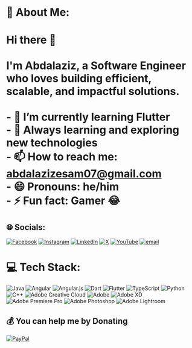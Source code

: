 # 💫 About Me:
# Hi there 👋<br><br>I'm Abdalaziz, a Software Engineer who loves building efficient, scalable, and impactful solutions.<br><br>- 🌱 I’m currently learning Flutter<br>- 🔭 Always learning and exploring new technologies<br>- 📫 How to reach me: abdalazizesam07@gmail.com<br>- 😄 Pronouns: he/him<br>- ⚡ Fun fact: Gamer 😂


## 🌐 Socials:
[![Facebook](https://img.shields.io/badge/Facebook-%231877F2.svg?logo=Facebook&logoColor=white)](https://facebook.com/AbdalazizEsam07) [![Instagram](https://img.shields.io/badge/Instagram-%23E4405F.svg?logo=Instagram&logoColor=white)](https://instagram.com/a.esam07) [![LinkedIn](https://img.shields.io/badge/LinkedIn-%230077B5.svg?logo=linkedin&logoColor=white)](https://linkedin.com/in/abdalazizesam07) [![X](https://img.shields.io/badge/X-black.svg?logo=X&logoColor=white)](https://x.com/AbdalazizEsam2) [![YouTube](https://img.shields.io/badge/YouTube-%23FF0000.svg?logo=YouTube&logoColor=white)](https://youtube.com/@OkatoGO) [![email](https://img.shields.io/badge/Email-D14836?logo=gmail&logoColor=white)](mailto:abdalazizesam07@gmail.com) 

# 💻 Tech Stack:
![Java](https://img.shields.io/badge/java-%23ED8B00.svg?style=for-the-badge&logo=openjdk&logoColor=white) ![Angular](https://img.shields.io/badge/angular-%23DD0031.svg?style=for-the-badge&logo=angular&logoColor=white) ![Angular.js](https://img.shields.io/badge/angular.js-%23E23237.svg?style=for-the-badge&logo=angularjs&logoColor=white) ![Dart](https://img.shields.io/badge/dart-%230175C2.svg?style=for-the-badge&logo=dart&logoColor=white) ![Flutter](https://img.shields.io/badge/Flutter-%2302569B.svg?style=for-the-badge&logo=Flutter&logoColor=white) ![TypeScript](https://img.shields.io/badge/typescript-%23007ACC.svg?style=for-the-badge&logo=typescript&logoColor=white) ![Python](https://img.shields.io/badge/python-3670A0?style=for-the-badge&logo=python&logoColor=ffdd54) ![C++](https://img.shields.io/badge/c++-%2300599C.svg?style=for-the-badge&logo=c%2B%2B&logoColor=white) ![Adobe Creative Cloud](https://img.shields.io/badge/Adobe%20Creative%20Cloud-DA1F26.svg?style=for-the-badge&logo=Adobe%20Creative%20Cloud&logoColor=white) ![Adobe](https://img.shields.io/badge/adobe-%23FF0000.svg?style=for-the-badge&logo=adobe&logoColor=white) ![Adobe XD](https://img.shields.io/badge/Adobe%20XD-470137?style=for-the-badge&logo=Adobe%20XD&logoColor=#FF61F6) ![Adobe Premiere Pro](https://img.shields.io/badge/Adobe%20Premiere%20Pro-9999FF.svg?style=for-the-badge&logo=Adobe%20Premiere%20Pro&logoColor=white) ![Adobe Photoshop](https://img.shields.io/badge/adobe%20photoshop-%2331A8FF.svg?style=for-the-badge&logo=adobe%20photoshop&logoColor=white) ![Adobe Lightroom](https://img.shields.io/badge/Adobe%20Lightroom-31A8FF.svg?style=for-the-badge&logo=Adobe%20Lightroom&logoColor=white)


  ## 💰 You can help me by Donating
  [![PayPal](https://img.shields.io/badge/PayPal-00457C?style=for-the-badge&logo=paypal&logoColor=white)](https://paypal.me/abdalazizesam07) 

  
<!-- Proudly created with GPRM ( https://gprm.itsvg.in ) -->
